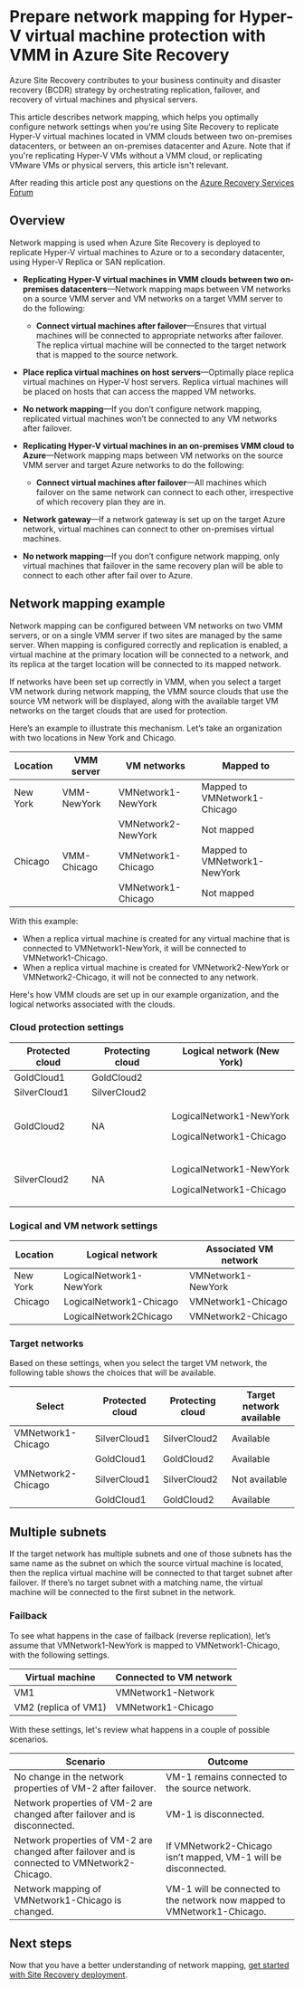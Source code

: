 <properties
    pageTitle="Prepare network mapping for Hyper-V virtual machine protection with VMM in Azure Site Recovery  | Microsoft Azure"
    description="Set up network mapping for Hyper-V virtual machine replication from an on-premises datacenter to Azure, or to a secondary site."
    services="site-recovery"
    documentationCenter=""
    authors="rayne-wiselman"
    manager="jwhit"
    editor=""/>

<tags
    ms.service="site-recovery"
    ms.devlang="na"
    ms.topic="get-started-article"
    ms.tgt_pltfrm="na"
    ms.workload="storage-backup-recovery"
    ms.date="12/01/2015"
    ms.author="raynew"/>


# Prepare network mapping for Hyper-V virtual machine protection with VMM in Azure Site Recovery
Azure Site Recovery contributes to your business continuity and disaster recovery (BCDR) strategy by orchestrating replication, failover, and recovery of virtual machines and physical servers. 

This article describes network mapping, which helps you optimally configure network settings when you're using Site Recovery to replicate Hyper-V virtual machines located in VMM clouds between two on-premises datacenters, or between an on-premises datacenter and Azure. Note that if you're replicating Hyper-V VMs without a VMM cloud, or replicating VMware VMs or physical servers, this article isn't relevant. 

After reading this article post any questions on the [Azure Recovery Services Forum](https://social.msdn.microsoft.com/forums/azure/home?forum=hypervrecovmgr)

## Overview
Network mapping is used when Azure Site Recovery is deployed to replicate Hyper-V virtual machines to Azure or to a secondary datacenter, using Hyper-V Replica or SAN replication. 

* **Replicating Hyper-V virtual machines in VMM clouds between two on-premises datacenters**—Network mapping maps between VM networks on a source VMM server and VM networks on a target VMM server to do the following:

  * **Connect virtual machines after failover**—Ensures that virtual machines will be connected to appropriate networks after failover. The replica virtual machine will be connected to the target network that is mapped to the source network.
* **Place replica virtual machines on host servers**—Optimally place replica virtual machines on Hyper-V host servers. Replica virtual machines will be placed on hosts that can access the mapped VM networks.
* **No network mapping**—If you don’t configure network mapping, replicated virtual machines won’t be connected to any VM networks after failover.

* **Replicating Hyper-V virtual machines in an on-premises VMM cloud to Azure**—Network mapping maps between VM networks on the source VMM server and target Azure networks to do the following:

  * **Connect virtual machines after failover**—All machines which failover on the same network can connect to each other, irrespective of which recovery plan they are in.
* **Network gateway**—If a network gateway is set up on the target Azure network, virtual machines can connect to other on-premises virtual machines.
* **No network mapping**—If you don’t configure network mapping, only virtual machines that failover in the same recovery plan will be able to connect to each other after fail over to Azure.


## Network mapping example
Network mapping can be configured between VM networks on two VMM servers, or on a single VMM server if two sites are managed by the same server. When mapping is configured correctly and replication is enabled, a virtual machine at the primary location will be connected to a network, and its replica at the target location will be connected to its mapped network.

If networks have been set up correctly in VMM, when you select a target VM network during network mapping, the VMM source clouds that use the source VM network will be displayed, along with the available target VM networks on the target clouds that are used for protection.

Here’s an example to illustrate this mechanism. Let’s take an organization with two locations in New York and Chicago.

| **Location** | **VMM server** | **VM networks** | **Mapped to** |
| --- | --- | --- | --- |
| New York |VMM-NewYork |VMNetwork1-NewYork |Mapped to VMNetwork1-Chicago |
|  | |VMNetwork2-NewYork |Not mapped |
| Chicago |VMM-Chicago |VMNetwork1-Chicago |Mapped to VMNetwork1-NewYork |
|  | |VMNetwork1-Chicago |Not mapped |

With this example:

* When a replica virtual machine is created for any virtual machine that is connected to VMNetwork1-NewYork, it will be connected to VMNetwork1-Chicago.
* When a replica virtual machine is created for VMNetwork2-NewYork or VMNetwork2-Chicago, it will not be connected to any network.

Here's how VMM clouds are set up in our example organization, and the logical networks associated with the clouds.

### Cloud protection settings
| **Protected cloud** | **Protecting cloud** | **Logical network (New York)**   |
| --- | --- | --- |
| GoldCloud1 |GoldCloud2 | |
| SilverCloud1 |SilverCloud2 | |
| GoldCloud2 |<p>NA</p><p></p> |<p>LogicalNetwork1-NewYork</p><p>LogicalNetwork1-Chicago</p> |
| SilverCloud2 |<p>NA</p><p></p> |<p>LogicalNetwork1-NewYork</p><p>LogicalNetwork1-Chicago</p> |

### Logical and VM network settings
| **Location** | **Logical network** | **Associated VM network** |
| --- | --- | --- |
| New York |LogicalNetwork1-NewYork |VMNetwork1-NewYork |
| Chicago |LogicalNetwork1-Chicago |VMNetwork1-Chicago |
|  |LogicalNetwork2Chicago |VMNetwork2-Chicago |

### Target networks
Based on these settings, when you select the target VM network, the following table shows the choices that will be available.

| **Select** | **Protected cloud** | **Protecting cloud** | **Target network available** |
| --- | --- | --- | --- |
| VMNetwork1-Chicago |SilverCloud1 |SilverCloud2 |Available |
|  |GoldCloud1 |GoldCloud2 |Available |
| VMNetwork2-Chicago |SilverCloud1 |SilverCloud2 |Not available |
|  |GoldCloud1 |GoldCloud2 |Available |

## Multiple subnets
If the target network has multiple subnets and one of those subnets has the same name as the subnet on which the source virtual machine is located, then the replica virtual machine will be connected to that target subnet after failover. If there’s no target subnet with a matching name, the virtual machine will be connected to the first subnet in the network.

### Failback
To see what happens in the case of failback (reverse replication), let’s assume that VMNetwork1-NewYork is mapped to VMNetwork1-Chicago, with the following settings.

| **Virtual machine** | **Connected to VM network** |
| --- | --- |
| VM1 |VMNetwork1-Network |
| VM2 (replica of VM1) |VMNetwork1-Chicago |

With these settings, let's review what happens in a couple of possible scenarios.

| **Scenario** | **Outcome** |
| --- | --- |
| No change in the network properties of VM-2 after failover. |VM-1 remains connected to the source network. |
| Network properties of VM-2 are changed after failover and is disconnected. |VM-1 is disconnected. |
| Network properties of VM-2 are changed after failover and is connected to VMNetwork2-Chicago. |If VMNetwork2-Chicago isn’t mapped, VM-1 will be disconnected. |
| Network mapping of VMNetwork1-Chicago is changed. |VM-1 will be connected to the network now mapped to VMNetwork1-Chicago. |

## Next steps
Now that you have a better understanding of network mapping, [get started with Site Recovery deployment](site-recovery-best-practices.md).

